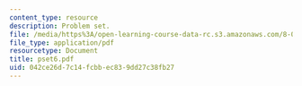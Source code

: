 ```yaml
---
content_type: resource
description: Problem set.
file: /media/https%3A/open-learning-course-data-rc.s3.amazonaws.com/8-022-physics-ii-electricity-and-magnetism-fall-2006/042ce26d7c14fcbbec839dd27c38fb27_pset6.pdf
file_type: application/pdf
resourcetype: Document
title: pset6.pdf
uid: 042ce26d-7c14-fcbb-ec83-9dd27c38fb27
---
```

